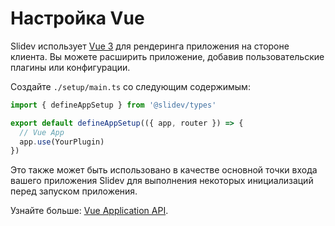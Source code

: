 # Настройка Vue

<Environment type="client" />

Slidev использует [Vue 3](https://v3.vuejs.org/) для рендеринга приложения на стороне клиента. Вы можете расширить приложение, добавив пользовательские плагины или конфигурации.

Создайте `./setup/main.ts` со следующим содержимым:

```ts
import { defineAppSetup } from '@slidev/types'

export default defineAppSetup(({ app, router }) => {
  // Vue App
  app.use(YourPlugin)
})
```

Это также может быть использовано в качестве основной точки входа вашего приложения Slidev для выполнения некоторых инициализаций перед запуском приложения.

Узнайте больше: [Vue Application API](https://v3.vuejs.org/api/application-api.html#component).